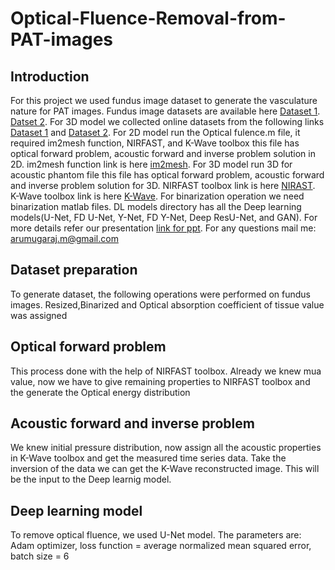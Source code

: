 # Optical-Fluence-Removal-from-PAT-images
## Introduction
For this project we used fundus image dataset to generate the vasculature nature for PAT images.
Fundus image datasets are available here [Dataset 1](https://www.kaggle.com/linchundan/fundusimage1000).
[Datset 2](https://www5.cs.fau.de/research/data/fundus-images/). For 3D model we collected online datasets from the following links [Dataset 1](https://anastasio.bioengineering.illinois.edu/downloadable-content/oa-breast-database/) and [Dataset 2](https://dataverse.harvard.edu/dataset.xhtml?persistentId=doi:10.7910/DVN/KBYQQ7).
For 2D model run the Optical fulence.m file, it required im2mesh function, NIRFAST, and K-Wave toolbox this file has optical forward problem, acoustic forward and inverse problem solution in 2D.
im2mesh function link is here [im2mesh](https://in.mathworks.com/matlabcentral/fileexchange/71772-im2mesh-2d-image-to-triangular-meshes). For 3D model run 3D for acoustic phantom file this file has optical forward problem, acoustic forward and inverse problem solution for 3D.
NIRFAST toolbox link is here [NIRAST](https://milab.host.dartmouth.edu/nirfast/).
K-Wave toolbox link is here [K-Wave](http://www.k-wave.org/).
For binarization operation we need binarization matlab files.
DL models directory has all the Deep learning models(U-Net, FD U-Net, Y-Net, FD Y-Net, Deep ResU-Net, and GAN).
For more details refer our presentation [link for ppt](https://docs.google.com/presentation/d/11RDKK24GpVCmXNCmAEXCF1me9gWeFw93/edit#slide=id.p1). For any questions mail me: arumugaraj.m@gmail.com


## Dataset preparation
To generate dataset, the following operations were performed on fundus images. Resized,Binarized and Optical absorption coefficient of tissue value was assigned


## Optical forward problem
This process done with the help of NIRFAST toolbox. Already we knew mua value, now we have to give remaining properties to NIRFAST toolbox and the generate the Optical energy distribution


## Acoustic forward and inverse problem
We knew initial pressure distribution, now assign all the acoustic properties in K-Wave toolbox and get the measured time series data.
Take the inversion of the data we can get the K-Wave reconstructed image. This will be the input to the Deep learnig model.


## Deep learning model
To remove optical fluence, we used U-Net model. The parameters are: Adam optimizer, loss function = average normalized mean squared error, batch size = 6
